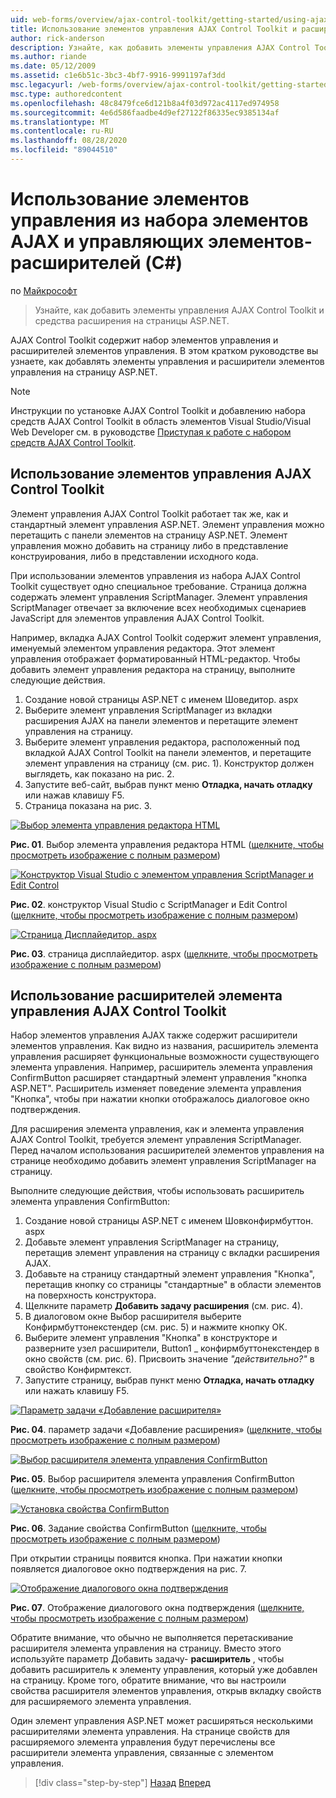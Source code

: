 ```yaml
---
uid: web-forms/overview/ajax-control-toolkit/getting-started/using-ajax-control-toolkit-controls-and-control-extenders-cs
title: Использование элементов управления AJAX Control Toolkit и расширителей элементов управления (C#) | Документация Майкрософт
author: rick-anderson
description: Узнайте, как добавить элементы управления AJAX Control Toolkit и средства расширения на страницы ASP.NET.
ms.author: riande
ms.date: 05/12/2009
ms.assetid: c1e6b51c-3bc3-4bf7-9916-9991197af3dd
msc.legacyurl: /web-forms/overview/ajax-control-toolkit/getting-started/using-ajax-control-toolkit-controls-and-control-extenders-cs
msc.type: authoredcontent
ms.openlocfilehash: 48c8479fce6d121b8a4f03d972ac4117ed974958
ms.sourcegitcommit: 4e6d586faadbe4d9ef27122f86335ec9385134af
ms.translationtype: MT
ms.contentlocale: ru-RU
ms.lasthandoff: 08/28/2020
ms.locfileid: "89044510"
---
```

# <a name="using-ajax-control-toolkit-controls-and-control-extenders-c"></a>Использование элементов управления из набора элементов AJAX и управляющих элементов-расширителей (C#)

по [Майкрософт](https://github.com/microsoft)

> Узнайте, как добавить элементы управления AJAX Control Toolkit и средства расширения на страницы ASP.NET.

AJAX Control Toolkit содержит набор элементов управления и расширителей элементов управления. В этом кратком руководстве вы узнаете, как добавлять элементы управления и расширители элементов управления на страницу ASP.NET.

> [!NOTE] 
> 
> Инструкции по установке AJAX Control Toolkit и добавлению набора средств AJAX Control Toolkit в область элементов Visual Studio/Visual Web Developer см. в руководстве [Приступая к работе с набором средств AJAX Control Toolkit](get-started-with-the-ajax-control-toolkit-cs.md).

## <a name="using-ajax-control-toolkit-controls"></a>Использование элементов управления AJAX Control Toolkit

Элемент управления AJAX Control Toolkit работает так же, как и стандартный элемент управления ASP.NET. Элемент управления можно перетащить с панели элементов на страницу ASP.NET. Элемент управления можно добавить на страницу либо в представление конструирования, либо в представлении исходного кода.

При использовании элементов управления из набора AJAX Control Toolkit существует одно специальное требование. Страница должна содержать элемент управления ScriptManager. Элемент управления ScriptManager отвечает за включение всех необходимых сценариев JavaScript для элементов управления AJAX Control Toolkit.

Например, вкладка AJAX Control Toolkit содержит элемент управления, именуемый элементом управления редактора. Этот элемент управления отображает форматированный HTML-редактор. Чтобы добавить элемент управления редактора на страницу, выполните следующие действия.

1. Создание новой страницы ASP.NET с именем Шоведитор. aspx
2. Выберите элемент управления ScriptManager из вкладки расширения AJAX на панели элементов и перетащите элемент управления на страницу.
3. Выберите элемент управления редактора, расположенный под вкладкой AJAX Control Toolkit на панели элементов, и перетащите элемент управления на страницу (см. рис. 1). Конструктор должен выглядеть, как показано на рис. 2.
4. Запустите веб-сайт, выбрав пункт меню **Отладка, начать отладку** или нажав клавишу F5.
5. Страница показана на рис. 3.

[![Выбор элемента управления редактора HTML](using-ajax-control-toolkit-controls-and-control-extenders-cs/_static/image1.jpg)](using-ajax-control-toolkit-controls-and-control-extenders-cs/_static/image1.png)

**Рис. 01**. Выбор элемента управления редактора HTML ([щелкните, чтобы просмотреть изображение с полным размером](using-ajax-control-toolkit-controls-and-control-extenders-cs/_static/image2.png))

[![Конструктор Visual Studio с элементом управления ScriptManager и Edit Control](using-ajax-control-toolkit-controls-and-control-extenders-cs/_static/image2.jpg)](using-ajax-control-toolkit-controls-and-control-extenders-cs/_static/image3.png)

**Рис. 02**. конструктор Visual Studio с ScriptManager и Edit Control ([щелкните, чтобы просмотреть изображение с полным размером](using-ajax-control-toolkit-controls-and-control-extenders-cs/_static/image4.png))

[![Страница Дисплайедитор. aspx](using-ajax-control-toolkit-controls-and-control-extenders-cs/_static/image3.jpg)](using-ajax-control-toolkit-controls-and-control-extenders-cs/_static/image5.png)

**Рис. 03**. страница дисплайедитор. aspx ([щелкните, чтобы просмотреть изображение с полным размером](using-ajax-control-toolkit-controls-and-control-extenders-cs/_static/image6.png))

## <a name="using-ajax-control-toolkit-control-extenders"></a>Использование расширителей элемента управления AJAX Control Toolkit

Набор элементов управления AJAX также содержит расширители элементов управления. Как видно из названия, расширитель элемента управления расширяет функциональные возможности существующего элемента управления. Например, расширитель элемента управления ConfirmButton расширяет стандартный элемент управления "кнопка ASP.NET". Расширитель изменяет поведение элемента управления "Кнопка", чтобы при нажатии кнопки отображалось диалоговое окно подтверждения.

Для расширения элемента управления, как и элемента управления AJAX Control Toolkit, требуется элемент управления ScriptManager. Перед началом использования расширителей элементов управления на странице необходимо добавить элемент управления ScriptManager на страницу.

Выполните следующие действия, чтобы использовать расширитель элемента управления ConfirmButton:

1. Создание новой страницы ASP.NET с именем Шовконфирмбуттон. aspx
2. Добавьте элемент управления ScriptManager на страницу, перетащив элемент управления на страницу с вкладки расширения AJAX.
3. Добавьте на страницу стандартный элемент управления "Кнопка", перетащив кнопку со страницы "стандартные" в области элементов на поверхность конструктора.
4. Щелкните параметр **Добавить задачу расширения** (см. рис. 4).
5. В диалоговом окне Выбор расширителя выберите Конфирмбуттонекстендер (см. рис. 5) и нажмите кнопку ОК.
6. Выберите элемент управления "Кнопка" в конструкторе и разверните узел расширители, Button1 \_ конфирмбуттонекстендер в окно свойств (см. рис. 6). Присвоить значение *"действительно?"* в свойство Конфирмтекст.
7. Запустите страницу, выбрав пункт меню **Отладка, начать отладку** или нажать клавишу F5.

[![Параметр задачи «Добавление расширителя»](using-ajax-control-toolkit-controls-and-control-extenders-cs/_static/image4.jpg)](using-ajax-control-toolkit-controls-and-control-extenders-cs/_static/image7.png)

**Рис. 04**. параметр задачи «Добавление расширения» ([щелкните, чтобы просмотреть изображение с полным размером](using-ajax-control-toolkit-controls-and-control-extenders-cs/_static/image8.png))

[![Выбор расширителя элемента управления ConfirmButton](using-ajax-control-toolkit-controls-and-control-extenders-cs/_static/image5.jpg)](using-ajax-control-toolkit-controls-and-control-extenders-cs/_static/image9.png)

**Рис. 05**. Выбор расширителя элемента управления ConfirmButton ([щелкните, чтобы просмотреть изображение с полным размером](using-ajax-control-toolkit-controls-and-control-extenders-cs/_static/image10.png))

[![Установка свойства ConfirmButton](using-ajax-control-toolkit-controls-and-control-extenders-cs/_static/image6.jpg)](using-ajax-control-toolkit-controls-and-control-extenders-cs/_static/image11.png)

**Рис. 06**. Задание свойства ConfirmButton ([щелкните, чтобы просмотреть изображение с полным размером](using-ajax-control-toolkit-controls-and-control-extenders-cs/_static/image12.png))

При открытии страницы появится кнопка. При нажатии кнопки появляется диалоговое окно подтверждения на рис. 7.

[![Отображение диалогового окна подтверждения](using-ajax-control-toolkit-controls-and-control-extenders-cs/_static/image7.jpg)](using-ajax-control-toolkit-controls-and-control-extenders-cs/_static/image13.png)

**Рис. 07**. Отображение диалогового окна подтверждения ([щелкните, чтобы просмотреть изображение с полным размером](using-ajax-control-toolkit-controls-and-control-extenders-cs/_static/image14.png))

Обратите внимание, что обычно не выполняется перетаскивание расширителя элемента управления на страницу. Вместо этого используйте параметр Добавить задачу- **расширитель** , чтобы добавить расширитель к элементу управления, который уже добавлен на страницу. Кроме того, обратите внимание, что вы настроили свойства расширителя элементов управления, открыв вкладку свойств для расширяемого элемента управления.

Один элемент управления ASP.NET может расширяться несколькими расширителями элемента управления. На странице свойств для расширяемого элемента управления будут перечислены все расширители элемента управления, связанные с элементом управления.

> [!div class="step-by-step"]
> [Назад](get-started-with-the-ajax-control-toolkit-cs.md)
> [Вперед](creating-a-custom-ajax-control-toolkit-control-extender-cs.md)
